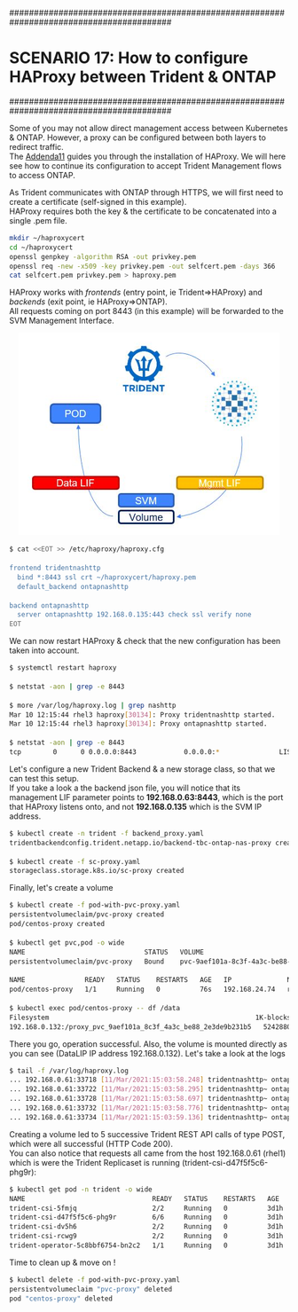 #########################################################################################
# SCENARIO 17: How to configure HAProxy between Trident & ONTAP
#########################################################################################

Some of you may not allow direct management access between Kubernetes & ONTAP. However, a proxy can be configured between both layers to redirect traffic.  
The [Addenda11](../../Addendum/Addenda11) guides you through the installation of HAProxy. We will here see how to continue its configuration to accept Trident Management flows to access ONTAP.  

As Trident communicates with ONTAP through HTTPS, we will first need to create a certificate (self-signed in this example).  
HAProxy requires both the key & the certificate to be concatenated into a single .pem file.  

```bash
mkdir ~/haproxycert
cd ~/haproxycert
openssl genpkey -algorithm RSA -out privkey.pem
openssl req -new -x509 -key privkey.pem -out selfcert.pem -days 366
cat selfcert.pem privkey.pem > haproxy.pem
```

HAProxy works with _frontends_ (entry point, ie Trident=>HAProxy) and _backends_ (exit point, ie HAProxy=>ONTAP).  
All requests coming on port 8443 (in this example) will be forwarded to the SVM Management Interface.

<p align="center"><img src="Images/scenario17.jpg"></p>

```bash
$ cat <<EOT >> /etc/haproxy/haproxy.cfg

frontend tridentnashttp
  bind *:8443 ssl crt ~/haproxycert/haproxy.pem
  default_backend ontapnashttp

backend ontapnashttp
  server ontapnashttp 192.168.0.135:443 check ssl verify none
EOT
```

We can now restart HAProxy & check that the new configuration has been taken into account.

```bash
$ systemctl restart haproxy

$ netstat -aon | grep -e 8443 

$ more /var/log/haproxy.log | grep nashttp
Mar 10 12:15:44 rhel3 haproxy[30134]: Proxy tridentnashttp started.
Mar 10 12:15:44 rhel3 haproxy[30134]: Proxy ontapnashttp started.

$ netstat -aon | grep -e 8443 
tcp        0      0 0.0.0.0:8443            0.0.0.0:*               LISTEN      off (0.00/0/0)
```

Let's configure a new Trident Backend & a new storage class, so that we can test this setup.  
If you take a look a the backend json file, you will notice that its management LIF parameter points to **192.168.0.63:8443**, which is the port that HAProxy listens onto, and not **192.168.0.135** which is the SVM IP address.  

```bash
$ kubectl create -n trident -f backend_proxy.yaml
tridentbackendconfig.trident.netapp.io/backend-tbc-ontap-nas-proxy created

$ kubectl create -f sc-proxy.yaml
storageclass.storage.k8s.io/sc-proxy created
```

Finally, let's create a volume

```bash
$ kubectl create -f pod-with-pvc-proxy.yaml
persistentvolumeclaim/pvc-proxy created
pod/centos-proxy created

$ kubectl get pvc,pod -o wide
NAME                              STATUS   VOLUME                                     CAPACITY   ACCESS MODES   STORAGECLASS   AGE
persistentvolumeclaim/pvc-proxy   Bound    pvc-9aef101a-8c3f-4a3c-be88-2e3de9b231b5   5Gi        RWX            sc-proxy       34s

NAME               READY   STATUS    RESTARTS   AGE   IP              NODE    NOMINATED NODE   READINESS GATES
pod/centos-proxy   1/1     Running   0          76s   192.168.24.74   rhel3   <none>           <none>

$ kubectl exec pod/centos-proxy -- df /data
Filesystem                                                    1K-blocks  Used Available Use% Mounted on
192.168.0.132:/proxy_pvc_9aef101a_8c3f_4a3c_be88_2e3de9b231b5   5242880   192   5242688   1% /data
```

There you go, operation successful. Also, the volume is mounted directly as you can see (DataLIP IP address 192.168.0.132).
Let's take a look at the logs

```bash
$ tail -f /var/log/haproxy.log
... 192.168.0.61:33718 [11/Mar/2021:15:03:58.248] tridentnashttp~ ontapnashttp/ontapnashttp 2/0/1/42/45 200 451 - - ---- 1/1/0/1/0 0/0 "POST /servlets/netapp.servlets.admin.XMLrequest_filer HTTP/1.1"
... 192.168.0.61:33722 [11/Mar/2021:15:03:58.295] tridentnashttp~ ontapnashttp/ontapnashttp 2/0/1/397/400 200 403 - - ---- 2/2/0/1/0 0/0 "POST /servlets/netapp.servlets.admin.XMLrequest_filer HTTP/1.1"
... 192.168.0.61:33728 [11/Mar/2021:15:03:58.697] tridentnashttp~ ontapnashttp/ontapnashttp 1/0/2/74/77 200 816 - - ---- 3/3/0/1/0 0/0 "POST /servlets/netapp.servlets.admin.XMLrequest_filer HTTP/1.1"
... 192.168.0.61:33732 [11/Mar/2021:15:03:58.776] tridentnashttp~ ontapnashttp/ontapnashttp 1/0/2/357/360 200 403 - - ---- 4/4/0/1/0 0/0 "POST /servlets/netapp.servlets.admin.XMLrequest_filer HTTP/1.1"
... 192.168.0.61:33734 [11/Mar/2021:15:03:59.136] tridentnashttp~ ontapnashttp/ontapnashttp 2/0/1/53/57 200 9032 - - ---- 5/5/0/1/0 0/0 "POST /servlets/netapp.servlets.admin.XMLrequest_filer HTTP/1.1"
```

Creating a volume led to 5 successive Trident REST API calls of type POST, which were all successful (HTTP Code 200).  
You can also notice that requests all came from the host 192.168.0.61 (rhel1) which is were the Trident Replicaset is running (trident-csi-d47f5f5c6-phg9r):  

```bash
$ kubectl get pod -n trident -o wide
NAME                                READY   STATUS    RESTARTS   AGE    IP              NODE    NOMINATED NODE   READINESS GATES
trident-csi-5fmjq                   2/2     Running   0          3d1h   192.168.0.62    rhel2   <none>           <none>
trident-csi-d47f5f5c6-phg9r         6/6     Running   0          3d1h   192.168.24.37   rhel1   <none>           <none>
trident-csi-dv5h6                   2/2     Running   0          3d1h   192.168.0.63    rhel3   <none>           <none>
trident-csi-rcwg9                   2/2     Running   0          3d1h   192.168.0.61    rhel1   <none>           <none>
trident-operator-5c8bbf6754-bn2c2   1/1     Running   0          3d1h   192.168.24.36   rhel1   <none>           <none>
```

Time to clean up & move on !

```bash
$ kubectl delete -f pod-with-pvc-proxy.yaml
persistentvolumeclaim "pvc-proxy" deleted
pod "centos-proxy" deleted
```
